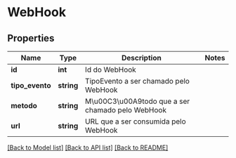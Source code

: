 # WebHook

## Properties
Name | Type | Description | Notes
------------ | ------------- | ------------- | -------------
**id** | **int** | Id do WebHook | 
**tipo_evento** | **string** | TipoEvento a ser chamado pelo WebHook | 
**metodo** | **string** | M\u00C3\u00A9todo que a ser chamado pelo WebHook | 
**url** | **string** | URL que a ser consumida pelo WebHook | 

[[Back to Model list]](../README.md#documentation-for-models) [[Back to API list]](../README.md#documentation-for-api-endpoints) [[Back to README]](../README.md)


